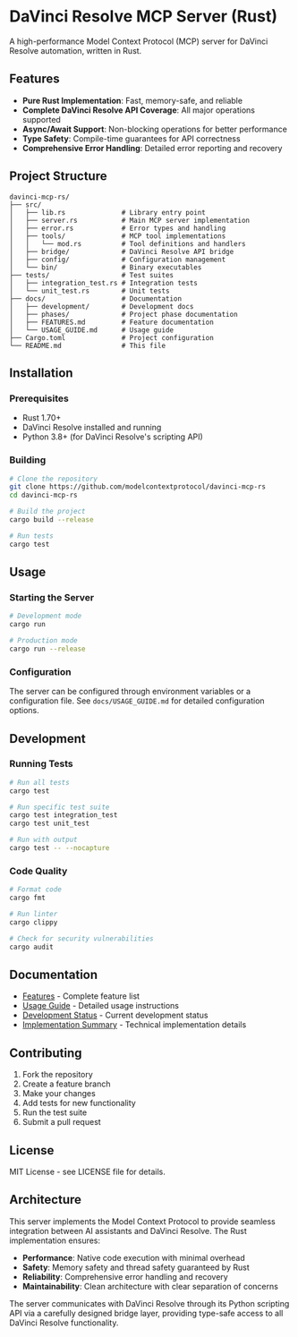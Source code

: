 # DaVinci Resolve MCP Server (Rust)

A high-performance Model Context Protocol (MCP) server for DaVinci Resolve automation, written in Rust.

## Features

- **Pure Rust Implementation**: Fast, memory-safe, and reliable
- **Complete DaVinci Resolve API Coverage**: All major operations supported
- **Async/Await Support**: Non-blocking operations for better performance
- **Type Safety**: Compile-time guarantees for API correctness
- **Comprehensive Error Handling**: Detailed error reporting and recovery

## Project Structure

```
davinci-mcp-rs/
├── src/
│   ├── lib.rs              # Library entry point
│   ├── server.rs           # Main MCP server implementation
│   ├── error.rs            # Error types and handling
│   ├── tools/              # MCP tool implementations
│   │   └── mod.rs          # Tool definitions and handlers
│   ├── bridge/             # DaVinci Resolve API bridge
│   ├── config/             # Configuration management
│   └── bin/                # Binary executables
├── tests/                  # Test suites
│   ├── integration_test.rs # Integration tests
│   └── unit_test.rs        # Unit tests
├── docs/                   # Documentation
│   ├── development/        # Development docs
│   ├── phases/             # Project phase documentation
│   ├── FEATURES.md         # Feature documentation
│   └── USAGE_GUIDE.md      # Usage guide
├── Cargo.toml              # Project configuration
└── README.md               # This file
```

## Installation

### Prerequisites

- Rust 1.70+ 
- DaVinci Resolve installed and running
- Python 3.8+ (for DaVinci Resolve's scripting API)

### Building

```bash
# Clone the repository
git clone https://github.com/modelcontextprotocol/davinci-mcp-rs
cd davinci-mcp-rs

# Build the project
cargo build --release

# Run tests
cargo test
```

## Usage

### Starting the Server

```bash
# Development mode
cargo run

# Production mode
cargo run --release
```

### Configuration

The server can be configured through environment variables or a configuration file. See `docs/USAGE_GUIDE.md` for detailed configuration options.

## Development

### Running Tests

```bash
# Run all tests
cargo test

# Run specific test suite
cargo test integration_test
cargo test unit_test

# Run with output
cargo test -- --nocapture
```

### Code Quality

```bash
# Format code
cargo fmt

# Run linter
cargo clippy

# Check for security vulnerabilities
cargo audit
```

## Documentation

- [Features](docs/FEATURES.md) - Complete feature list
- [Usage Guide](docs/USAGE_GUIDE.md) - Detailed usage instructions
- [Development Status](docs/development/DEVELOPMENT_STATUS.md) - Current development status
- [Implementation Summary](docs/development/IMPLEMENTATION_SUMMARY.md) - Technical implementation details

## Contributing

1. Fork the repository
2. Create a feature branch
3. Make your changes
4. Add tests for new functionality
5. Run the test suite
6. Submit a pull request

## License

MIT License - see LICENSE file for details.

## Architecture

This server implements the Model Context Protocol to provide seamless integration between AI assistants and DaVinci Resolve. The Rust implementation ensures:

- **Performance**: Native code execution with minimal overhead
- **Safety**: Memory safety and thread safety guaranteed by Rust
- **Reliability**: Comprehensive error handling and recovery
- **Maintainability**: Clean architecture with clear separation of concerns

The server communicates with DaVinci Resolve through its Python scripting API via a carefully designed bridge layer, providing type-safe access to all DaVinci Resolve functionality.
